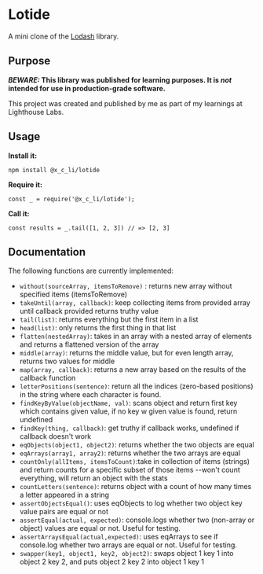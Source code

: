 # Lotide

A mini clone of the [Lodash](https://lodash.com) library.

## Purpose

**_BEWARE:_ This library was published for learning purposes. It is _not_ intended for use in production-grade software.**

This project was created and published by me as part of my learnings at Lighthouse Labs. 

## Usage

**Install it:**

`npm install @x_c_li/lotide`

**Require it:**

`const _ = require('@x_c_li/lotide');`

**Call it:**

`const results = _.tail([1, 2, 3]) // => [2, 3]`

## Documentation

The following functions are currently implemented:

* `without(sourceArray, itemsToRemove)` : returns new array without specified items (itemsToRemove)
* `takeUntil(array, callback)`: keep collecting items from provided array until callback provided returns truthy value
* `tail(list)`: returns everything but the first item in a list
* `head(list)`: only returns the first thing in that list 
* `flatten(nestedArray)`: takes in an array with a nested array of elements and returns a flattened version of the array 
* `middle(array)`: returns the middle value, but for even length array, returns two values for middle 
* `map(array, callback)`: returns a new array based on the results of the callback function
* `letterPositions(sentence)`: return all the indices (zero-based positions) in the string where each character is found.
* `findKeyByValue(objectName, val)`: scans object and return first key which contains given value, if no key w given value is found, return undefined
* `findKey(thing, callback)`: get truthy if callback works, undefined if callback doesn't work
* `eqObjects(object1, object2)`: returns whether the two objects are equal
* `eqArrays(array1, array2)`: returns whether the two arrays are equal 
* `countOnly(allItems, itemsToCount)`:take in collection of items (strings) and return counts for a specific subset of those items --won't count everything, will return an object with the stats  
* `countLetters(sentence)`: returns object with a count of how many times a letter appeared in a string
* `assertObjectsEqual()`: uses eqObjects to log whether two object key value pairs are equal or not 
* `assertEqual(actual, expected)`: console.logs whether two (non-array or object) values are equal or not. Useful for testing. 
* `assertArraysEqual(actual,expected)`: uses eqArrays to see if console.log whether two arrays are equal or not. Useful for testing. 
* `swapper(key1, object1, key2, object2)`: swaps object 1 key 1 into object 2 key 2, and puts object 2 key 2 into object 1 key 1 